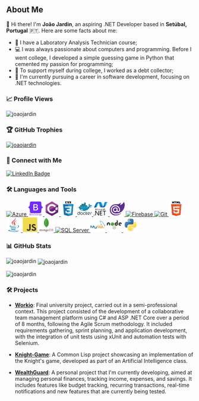 ## About Me

👋 Hi there! I'm **João Jardin**, an aspiring .NET Developer based in **Setúbal, Portugal** 🇵🇹. 
Here are some facts about me:

- 🧪 I have a Laboratory Analysis Technician course;
- 💻 I was always passionate about computers and programming. Before I went college, I developed a simple guessing game in Python that cemented my passion for programming;
- 💼 To support myself during college, I worked as a debt collector;
- 🚀 I'm currently pursuing a career in software development, focusing on .NET technologies.


### 📈 Profile Views
<p align="left"> <img src="https://komarev.com/ghpvc/?username=joaojardin&label=Profile%20views&color=0e75b6&style=flat" alt="joaojardin" /> </p>

### 🏆 GitHub Trophies
<p align="left"> <a href="https://github.com/ryo-ma/github-profile-trophy"><img src="https://github-profile-trophy.vercel.app/?username=joaojardin" alt="joaojardin" /></a> </p>

### 🔗 Connect with Me
<div id="badges">
  <a href="https://pt.linkedin.com/in/jo%C3%A3o-jardin-ab1571173">
    <img src="https://img.shields.io/badge/LinkedIn-blue?style=for-the-badge&logo=linkedin&logoColor=white" alt="LinkedIn Badge"/>
  </a>
</div>

### 🛠 Languages and Tools
<p align="left">
  <a href="https://azure.microsoft.com/en-in/" target="_blank" rel="noreferrer"> <img src="https://www.vectorlogo.zone/logos/microsoft_azure/microsoft_azure-icon.svg" alt="Azure" width="40" height="40"/> </a>
  <a href="https://getbootstrap.com" target="_blank" rel="noreferrer"> <img src="https://raw.githubusercontent.com/devicons/devicon/master/icons/bootstrap/bootstrap-plain-wordmark.svg" alt="Bootstrap" width="40" height="40"/> </a>
  <a href="https://www.w3schools.com/cs/" target="_blank" rel="noreferrer"> <img src="https://raw.githubusercontent.com/devicons/devicon/master/icons/csharp/csharp-original.svg" alt="C#" width="40" height="40"/> </a>
  <a href="https://www.w3schools.com/css/" target="_blank" rel="noreferrer"> <img src="https://raw.githubusercontent.com/devicons/devicon/master/icons/css3/css3-original-wordmark.svg" alt="CSS3" width="40" height="40"/> </a>
  <a href="https://www.docker.com/" target="_blank" rel="noreferrer"> <img src="https://raw.githubusercontent.com/devicons/devicon/master/icons/docker/docker-original-wordmark.svg" alt="Docker" width="40" height="40"/> </a>
  <a href="https://dotnet.microsoft.com/" target="_blank" rel="noreferrer"> <img src="https://raw.githubusercontent.com/devicons/devicon/master/icons/dot-net/dot-net-original-wordmark.svg" alt=".NET" width="40" height="40"/> </a>
  <a href="https://docs.microsoft.com/en-us/aspnet/core/blazor/?view=aspnetcore-7.0" target="_blank" rel="noreferrer"> <img src="https://raw.githubusercontent.com/devicons/devicon/master/icons/blazor/blazor-original.svg" alt="Blazor" width="40" height="40"/> </a>
  <a href="https://firebase.google.com/" target="_blank" rel="noreferrer"> <img src="https://www.vectorlogo.zone/logos/firebase/firebase-icon.svg" alt="Firebase" width="40" height="40"/> </a>
  <a href="https://git-scm.com/" target="_blank" rel="noreferrer"> <img src="https://www.vectorlogo.zone/logos/git-scm/git-scm-icon.svg" alt="Git" width="40" height="40"/> </a>
  <a href="https://www.w3.org/html/" target="_blank" rel="noreferrer"> <img src="https://raw.githubusercontent.com/devicons/devicon/master/icons/html5/html5-original-wordmark.svg" alt="HTML5" width="40" height="40"/> </a>
  <a href="https://www.java.com" target="_blank" rel="noreferrer"> <img src="https://raw.githubusercontent.com/devicons/devicon/master/icons/java/java-original.svg" alt="Java" width="40" height="40"/> </a>
  <a href="https://developer.mozilla.org/en-US/docs/Web/JavaScript" target="_blank" rel="noreferrer"> <img src="https://raw.githubusercontent.com/devicons/devicon/master/icons/javascript/javascript-original.svg" alt="JavaScript" width="40" height="40"/> </a>
  <a href="https://www.mongodb.com/" target="_blank" rel="noreferrer"> <img src="https://raw.githubusercontent.com/devicons/devicon/master/icons/mongodb/mongodb-original-wordmark.svg" alt="MongoDB" width="40" height="40"/> </a>
  <a href="https://www.microsoft.com/en-us/sql-server" target="_blank" rel="noreferrer"> <img src="https://www.svgrepo.com/show/303229/microsoft-sql-server-logo.svg" alt="SQL Server" width="40" height="40"/> </a>
  <a href="https://www.mysql.com/" target="_blank" rel="noreferrer"> <img src="https://raw.githubusercontent.com/devicons/devicon/master/icons/mysql/mysql-original-wordmark.svg" alt="MySQL" width="40" height="40"/> </a>
  <a href="https://nodejs.org" target="_blank" rel="noreferrer"> <img src="https://raw.githubusercontent.com/devicons/devicon/master/icons/nodejs/nodejs-original-wordmark.svg" alt="Node.js" width="40" height="40"/> </a>
  <a href="https://www.python.org" target="_blank" rel="noreferrer"> <img src="https://raw.githubusercontent.com/devicons/devicon/master/icons/python/python-original.svg" alt="Python" width="40" height="40"/> </a>
</p>

### 📊 GitHub Stats
<p><img align="left" src="https://github-readme-stats.vercel.app/api/top-langs?username=joaojardin&show_icons=true&locale=en&layout=compact" alt="joaojardin" /></p>

<p>&nbsp;<img align="center" src="https://github-readme-stats.vercel.app/api?username=joaojardin&show_icons=true&locale=en" alt="joaojardin" /></p>

<p><img align="center" src="https://github-readme-streak-stats.herokuapp.com/?user=joaojardin&" alt="joaojardin" /></p>

### 🛠 Projects
- **[Workio](https://github.com/joaojardin/Workio)**: Final university project, carried out in a semi-professional context. This project consisted of the development of a collaborative team management platform using C# and ASP .NET Core over a period of 8 months, following the Agile Scrum methodology. It included requirements gathering, sprint planning, and application development, with the integration of unit tests using xUnit and automation tests with Selenium.

- **[Knight-Game](https://github.com/joaojardin/Knight-Game)**: A Common Lisp project showcasing an implementation of the Knight's game, developed as part of an Artificial Intelligence class.
- **[WealthGuard](https://github.com/joaojardin/WealthGuard)**: A personal project that I'm currently developing, aimed at managing personal finances, tracking income, expenses, and savings. It includes features like budget tracking, recurring transactions, real-time notifications and new features that are currently being tested.

